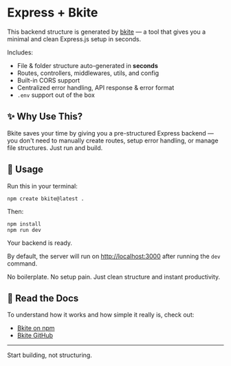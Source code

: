 # Express + Bkite

This backend structure is generated by [bkite](https://www.npmjs.com/package/create-bkite) — a tool that gives you a minimal and clean Express.js setup in seconds.

Includes:

* File & folder structure auto-generated in **seconds**
* Routes, controllers, middlewares, utils, and config
* Built-in CORS support
* Centralized error handling, API response & error format
* `.env` support out of the box

## ✨ Why Use This?

Bkite saves your time by giving you a pre-structured Express backend — you don't need to manually create routes, setup error handling, or manage file structures. Just run and build.

## 🚀 Usage

Run this in your terminal:

```
npm create bkite@latest .
```

Then:

```
npm install
npm run dev
```

Your backend is ready.

By default, the server will run on [http://localhost:3000](http://localhost:3000) after running the `dev` command.

No boilerplate. No setup pain. Just clean structure and instant productivity.

## 🔗 Read the Docs

To understand how it works and how simple it really is, check out:

* [Bkite on npm](https://www.npmjs.com/package/create-bkite)
* [Bkite GitHub](https://github.com/sreegopalsaha/bkite)

---

Start building, not structuring.
